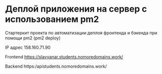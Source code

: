 # Деплой приложения на сервер с использованием pm2

Стартеркит проекта по автоматизации деплоя фронтенда и бэкенда при помощи pm2 (pm2 deploy)

IP адрес 158.160.71.90

Frontend https://slavyanar.students.nomoredomains.work/

Backend https:/apistudents.nomoredomains.work/